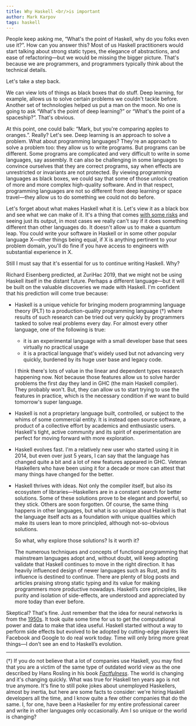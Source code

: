 ```yaml
---
title: Why Haskell <br/>is important
author: Mark Karpov
tags: haskell
---
```


People keep asking me, “What's the point of Haskell, why do you folks even
use it?”. How can you answer this? Most of us Haskell practitioners would
start talking about strong static types, the elegance of abstractions, and
ease of refactoring—but we would be missing the bigger picture. That's
because we are programmers, and programmers typically think about the
technical details.

Let's take a step back.

We can view lots of things as black boxes that do stuff. Deep learning, for
example, allows us to solve certain problems we couldn't tackle before.
Another set of technologies helped us put a man on the moon. No one is going
to ask “What's the point of deep learning?” or “What's the point of a
spaceship?”. That's obvious.

At this point, one could balk: “Mark, but you're comparing apples to
oranges.”. Really? Let's see. Deep learning is an approach to solve a
problem. What about programming languages? They're an approach to solve a
problem too: they allow us to write programs. But programs can be different.
Some programs are complicated and very difficult to write in some languages,
say assembly. It can also be challenging in some languages to convince
ourselves that they are correct programs, say when effects are unrestricted
or invariants are not protected. By viewing programming languages as black
boxes, we could say that some of those unlock creation of more and more
complex high-quality software. And in that respect, programming languages
are not so different from deep learning or space travel—they allow us to do
something we could not do before.

Let's forget about what makes Haskell what it is. Let's view it as a black
box and see what we can make of it. It's a thing that comes [with some
risks][the-types-got-you] and seeing just its output, in most cases we
really can't say if it does something different than other languages do. It
doesn't allow us to make a quantum leap. You could write your software in
Haskell or in some other popular language X—other things being equal, if X
is anything pertinent to your problem domain, you'll do fine if you have
access to engineers with substantial experience in X.

Still I must say that it's essential for us to continue writing Haskell.
Why?

Richard Eisenberg predicted, at ZuriHac 2019, that we might not
be using Haskell itself in the distant future. Perhaps a different language—but it will be built
on the valuable discoveries we made with Haskell. I'm confident that his
prediction will come true because:

* Haskell is a unique vehicle for bringing modern programming language
  theory (PLT) to a production-quality programming language (†) where
  results of such research can be tried out very quickly by programmers
  tasked to solve real problems every day. For almost every other language,
  one of the following is true:

    * it is an experimental language with a small developer base that sees
      virtually no practical usage
    * it is a practical language that's widely used but not advancing very
      quickly, burdened by its huge user base and legacy code.

  I think there's lots of value in the linear and dependent types research
  happening now. Not because those features allow us to solve harder
  problems the first day they land in GHC (the main Haskell compiler). They
  probably won't. But, they can allow us to start trying to use the features
  in practice, which is the necessary condition if we want to build
  tomorrow's super language.

* Haskell is not a proprietary language built, controlled, or subject to the
  whims of some commercial entity. It is instead open source software, a
  product of a collective effort by academics and enthusiastic users.
  Haskell's tight, active community and its spirit of experimentation are
  perfect for moving forward with more exploration.

* Haskell evolves fast. I'm a relatively new user who started using it in
  2014, but even over just 5 years, I can say that the language has changed
  quite a bit and a lot of new features appeared in GHC. Veteran Haskellers
  who have been using it for a decade or more can attest that many things
  have changed for the better.

* Haskell thrives with ideas. Not only the compiler itself, but also its
  ecosystem of libraries—Haskellers are in a constant search for better
  solutions. Some of these solutions prove to be elegant and powerful, so
  they stick. Others are soon forgotten. Of course, the same thing happens
  in other languages, but what is so unique about Haskell is that the
  language itself acts as a foundation with unique qualities which make its
  users lean to more principled, although not-so-obvious solutions.

  So what, why explore those solutions? Is it worth it?

  The numerous techniques and concepts of functional programming that
  mainstream languages adopt and, without doubt, will keep adopting validate
  that Haskell continues to move in the right direction. It has heavily
  influenced design of newer languages such as Rust, and its influence is
  destined to continue. There are plenty of blog posts and articles praising
  strong static typing and its value for making programmers more productive
  nowadays. Haskell’s core principles, like purity and isolation of
  side-effects, are understood and appreciated by more today than ever before.

Skeptical? That's fine. Just remember that the idea for neural networks is
from the [1950s][perceptron]. It took quite some time for us to get the
computational power and data to make that idea useful. Haskell started
without a way to perform side effects but evolved to be adopted by
cutting-edge players like Facebook and Google to do real work today. Time
will only bring more great things—I don’t see an end to Haskell’s evolution.

----

(†) If you do not believe that a lot of companies use Haskell, you may find
that you are a victim of the same type of outdated world view as the one
described by Hans Rosling in his book [_Factfulness_][factfulness]. The
world is changing and it's changing quickly. What was true for Haskell ten
years ago is not true anymore. It's fine to still poke jokes about
unemployed Haskellers, almost by inertia, but here are some facts to
consider: we're hiring Haskell developers all the time, and I know quite a
few other companies that do the same. I, for one, have been a Haskeller for
my entire professional career and write in other languages only
occasionally. Am I so unique or the world is changing?

[the-types-got-you]: https://www.tweag.io/posts/2019-02-13-types-got-you.html
[perceptron]: https://en.wikipedia.org/wiki/Perceptron
[factfulness]: https://www.goodreads.com/book/show/34890015-factfulness
